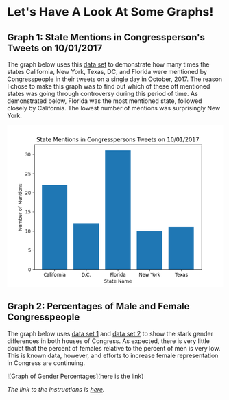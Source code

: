 # Let's Have A Look At Some Graphs! 

## Graph 1: State Mentions in Congressperson's Tweets on 10/01/2017

The graph below uses this [data set](https://data.world/socialmediadata/tweets-of-congress-october/workspace/file?filename=2017-10-01.json) to demonstrate how many times the states California, New York, Texas, DC, and Florida were mentioned by Congresspeople in their tweets on a single day in October, 2017. The reason I chose to make this graph was to find out which of these oft mentioned states was going through controversy during this period of time. As demonstrated below, Florida was the most mentioned state, followed closely by California. The lowest number of mentions was surprisingly New York. 

![Graph of State Mentions](https://github.com/shreyachatterjee22/CongressDataVizualization/blob/main/State%20Mentions%20Graph.png)

## Graph 2: Percentages of Male and Female Congresspeople

The graph below uses [data set 1](https://data.world/socialmediadata/tweets-of-congress-october/workspace/file?filename=2017-10-01.json) and [data set 2]() to show the stark gender differences in both houses of Congress. As expected, there is very little doubt that the percent of females relative to the percent of men is very low. This is known data, however, and efforts to increase female representation in Congress are continuing. 

![Graph of Gender Percentages](here is the link)

*The link to the instructions is [here](https://github.com/mikeizbicki/cmc-csci040/tree/2021fall/hw_02).*
